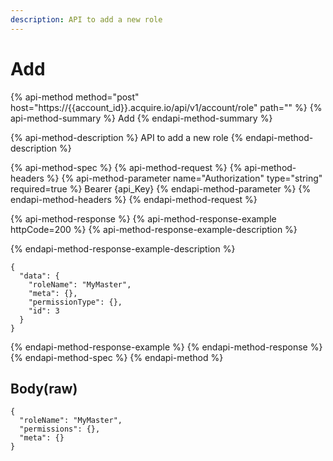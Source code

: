 ```yaml
---
description: API to add a new role
---
```


# Add

{% api-method method="post" host="https://{{account\_id}}.acquire.io/api/v1/account/role" path="" %}
{% api-method-summary %}
Add
{% endapi-method-summary %}

{% api-method-description %}
API to add a new role
{% endapi-method-description %}

{% api-method-spec %}
{% api-method-request %}
{% api-method-headers %}
{% api-method-parameter name="Authorization" type="string" required=true %}
Bearer {api\_Key}
{% endapi-method-parameter %}
{% endapi-method-headers %}
{% endapi-method-request %}

{% api-method-response %}
{% api-method-response-example httpCode=200 %}
{% api-method-response-example-description %}

{% endapi-method-response-example-description %}

```
{
  "data": {
    "roleName": "MyMaster",
    "meta": {},
    "permissionType": {},
    "id": 3
  }
}
```
{% endapi-method-response-example %}
{% endapi-method-response %}
{% endapi-method-spec %}
{% endapi-method %}

## Body\(raw\)

```text
{
  "roleName": "MyMaster",
  "permissions": {},
  "meta": {}
}
```

